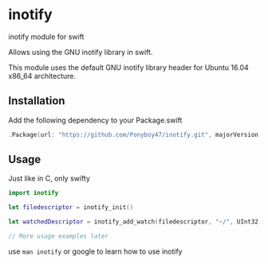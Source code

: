 # inotify
inotify module for swift

Allows using the GNU inotify library in swift.

This module uses the default GNU inotify library header for Ubuntu 16.04 x86_64 architecture.

## Installation
Add the following dependency to your Package.swift
```swift
.Package(url: "https://github.com/Ponyboy47/inotify.git", majorVersion: 1)
```

## Usage
Just like in C, only swifty
```swift
import inotify

let filedescriptor = inotify_init()

let watchedDescriptor = inotify_add_watch(filedescriptor, "~/", UInt32(IN_ALL_EVENTS))

// More usage examples later
```

use `man inotify` or google to learn how to use inotify
